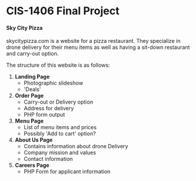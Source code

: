 # CIS-1406 Final Project

#### Sky City Pizza

skycitypizza.com is a website for a pizza restaurant. They specialize in drone
delivery for their menu items as well as having a sit-down restaurant and
carry-out option.

The structure of this website is as follows:

1. **Landing Page**
   - Photographic slideshow
   - 'Deals'
2. **Order Page**
   - Carry-out or Delivery option
   - Address for delivery
   - PHP form output
3. **Menu Page**
   - List of menu items and prices
   - Possibly 'Add to cart' option?
4. **About Us Page**
   - Contains information about drone Delivery
   - Company mission and values
   - Contact information
5. **Careers Page**
   - PHP Form for applicant information
